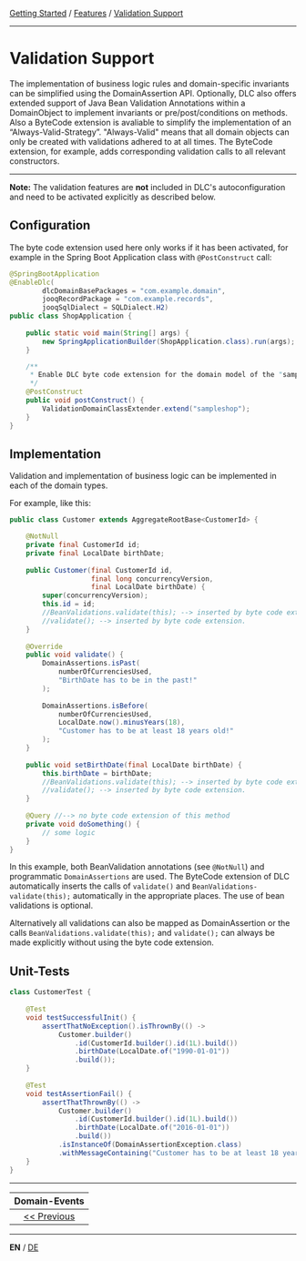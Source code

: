 [Getting Started](../index_en.md) / [Features](../guides/features_en.md) / [Validation Support](validation_support_en.md)

---

# Validation Support
The implementation of business logic rules and domain-specific invariants can be simplified using the DomainAssertion API. 
Optionally, DLC also offers extended support of Java Bean Validation Annotations within a DomainObject to implement 
invariants or pre/post/conditions on methods.  Also a ByteCode extension is avaliable to simplify the implementation of 
an “Always-Valid-Strategy”. "Always-Valid" means that all domain objects can only be created with validations adhered to at all times. 
The ByteCode extension, for example, adds corresponding validation calls to all relevant constructors.

---

**Note:** The validation features are **not** included in DLC's autoconfiguration and need to be activated 
explicitly as described below.

## Configuration
The byte code extension used here only works if it has been activated, for example in the
Spring Boot Application class with `@PostConstruct` call:

```Java
@SpringBootApplication
@EnableDlc(
        dlcDomainBasePackages = "com.example.domain",
        jooqRecordPackage = "com.example.records",
        jooqSqlDialect = SQLDialect.H2)
public class ShopApplication {
    
    public static void main(String[] args) {
        new SpringApplicationBuilder(ShopApplication.class).run(args);
    }

    /**
     * Enable DLC byte code extension for the domain model of the "sampleshop"
     */
    @PostConstruct
    public void postConstruct() {
        ValidationDomainClassExtender.extend("sampleshop");
    }
}
```

## Implementation
Validation and implementation of business logic can be implemented in each of the domain types.

For example, like this:

```Java
public class Customer extends AggregateRootBase<CustomerId> {

    @NotNull
    private final CustomerId id;
    private final LocalDate birthDate;
    
    public Customer(final CustomerId id,
                    final long concurrencyVersion,
                    final LocalDate birthDate) {
        super(concurrencyVersion);
        this.id = id;
        //BeanValidations.validate(this); --> inserted by byte code extension.
        //validate(); --> inserted by byte code extension.
    }
    
    @Override
    public void validate() {
        DomainAssertions.isPast(
            numberOfCurrenciesUsed,
            "BirthDate has to be in the past!"
        );
        
        DomainAssertions.isBefore(
            numberOfCurrenciesUsed,
            LocalDate.now().minusYears(18),
            "Customer has to be at least 18 years old!"
        );
    }
    
    public void setBirthDate(final LocalDate birthDate) {
        this.birthDate = birthDate;
        //BeanValidations.validate(this); --> inserted by byte code extension.
        //validate(); --> inserted by byte code extension.
    }
    
    @Query //--> no byte code extension of this method
    private void doSomething() {
        // some logic
    }
}
```
In this example, both BeanValidation annotations (see `@NotNull`) and programmatic
`DomainAssertions` are used. The ByteCode extension of DLC automatically inserts the calls of `validate()` and 
`BeanValidations-validate(this);` automatically in the appropriate places. The use of bean validations is optional.

Alternatively all validations can also be mapped as DomainAssertion or the calls `BeanValidations.validate(this);` and `validate();`
can always be made explicitly without using the byte code extension.

## Unit-Tests
```Java
class CustomerTest {
    
    @Test
    void testSuccessfulInit() {
        assertThatNoException().isThrownBy(() -> 
            Customer.builder()
                .id(CustomerId.builder().id(1L).build())
                .birthDate(LocalDate.of("1990-01-01"))
                .build());
    }
    
    @Test
    void testAssertionFail() {
        assertThatThrownBy(() -> 
            Customer.builder()
                .id(CustomerId.builder().id(1L).build())
                .birthDate(LocalDate.of("2016-01-01"))
                .build())
            .isInstanceOf(DomainAssertionException.class)
            .withMessageContaining("Customer has to be at least 18 years old!");
    }
}
```
---

|         **Domain-Events**          |
|:----------------------------------:|
| [<< Previous](domain_events_en.md) |

---

**EN** / [DE](../../german/features/validation_support_de.md)
